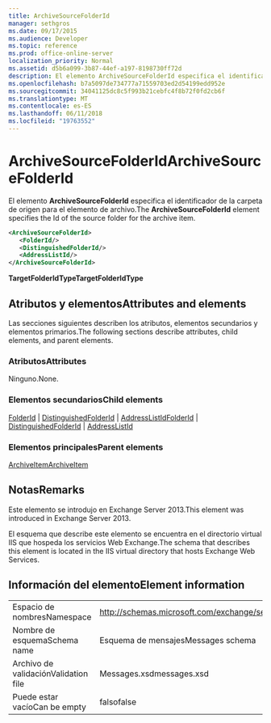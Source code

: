 ```yaml
---
title: ArchiveSourceFolderId
manager: sethgros
ms.date: 09/17/2015
ms.audience: Developer
ms.topic: reference
ms.prod: office-online-server
localization_priority: Normal
ms.assetid: d5b6a099-3b87-44ef-a197-8198730ff72d
description: El elemento ArchiveSourceFolderId especifica el identificador de la carpeta de origen para el elemento de archivo.
ms.openlocfilehash: b7a5097de734777a71559703ed2d54199edd952e
ms.sourcegitcommit: 34041125dc8c5f993b21cebfc4f8b72f0fd2cb6f
ms.translationtype: MT
ms.contentlocale: es-ES
ms.lasthandoff: 06/11/2018
ms.locfileid: "19763552"
---
```

# <a name="archivesourcefolderid"></a><span data-ttu-id="84037-103">ArchiveSourceFolderId</span><span class="sxs-lookup"><span data-stu-id="84037-103">ArchiveSourceFolderId</span></span>

<span data-ttu-id="84037-104">El elemento **ArchiveSourceFolderId** especifica el identificador de la carpeta de origen para el elemento de archivo.</span><span class="sxs-lookup"><span data-stu-id="84037-104">The **ArchiveSourceFolderId** element specifies the Id of the source folder for the archive item.</span></span> 
  
```XML
<ArchiveSourceFolderId>
   <FolderId/>
   <DistinguishedFolderId/>
   <AddressListId/>
</ArchiveSourceFolderId>
```

 <span data-ttu-id="84037-105">**TargetFolderIdType**</span><span class="sxs-lookup"><span data-stu-id="84037-105">**TargetFolderIdType**</span></span>
## <a name="attributes-and-elements"></a><span data-ttu-id="84037-106">Atributos y elementos</span><span class="sxs-lookup"><span data-stu-id="84037-106">Attributes and elements</span></span>

<span data-ttu-id="84037-107">Las secciones siguientes describen los atributos, elementos secundarios y elementos primarios.</span><span class="sxs-lookup"><span data-stu-id="84037-107">The following sections describe attributes, child elements, and parent elements.</span></span>
  
### <a name="attributes"></a><span data-ttu-id="84037-108">Atributos</span><span class="sxs-lookup"><span data-stu-id="84037-108">Attributes</span></span>

<span data-ttu-id="84037-109">Ninguno.</span><span class="sxs-lookup"><span data-stu-id="84037-109">None.</span></span>
  
### <a name="child-elements"></a><span data-ttu-id="84037-110">Elementos secundarios</span><span class="sxs-lookup"><span data-stu-id="84037-110">Child elements</span></span>

<span data-ttu-id="84037-111">[FolderId](folderid.md) | [DistinguishedFolderId](distinguishedfolderid.md) | [AddressListId](addresslistid.md)</span><span class="sxs-lookup"><span data-stu-id="84037-111">[FolderId](folderid.md) | [DistinguishedFolderId](distinguishedfolderid.md) | [AddressListId](addresslistid.md)</span></span>
  
### <a name="parent-elements"></a><span data-ttu-id="84037-112">Elementos principales</span><span class="sxs-lookup"><span data-stu-id="84037-112">Parent elements</span></span>

[<span data-ttu-id="84037-113">ArchiveItem</span><span class="sxs-lookup"><span data-stu-id="84037-113">ArchiveItem</span></span>](archiveitem.md)
  
## <a name="remarks"></a><span data-ttu-id="84037-114">Notas</span><span class="sxs-lookup"><span data-stu-id="84037-114">Remarks</span></span>

<span data-ttu-id="84037-115">Este elemento se introdujo en Exchange Server 2013.</span><span class="sxs-lookup"><span data-stu-id="84037-115">This element was introduced in Exchange Server 2013.</span></span>
  
<span data-ttu-id="84037-116">El esquema que describe este elemento se encuentra en el directorio virtual IIS que hospeda los servicios Web Exchange.</span><span class="sxs-lookup"><span data-stu-id="84037-116">The schema that describes this element is located in the IIS virtual directory that hosts Exchange Web Services.</span></span>
  
## <a name="element-information"></a><span data-ttu-id="84037-117">Información del elemento</span><span class="sxs-lookup"><span data-stu-id="84037-117">Element information</span></span>

|||
|:-----|:-----|
|<span data-ttu-id="84037-118">Espacio de nombres</span><span class="sxs-lookup"><span data-stu-id="84037-118">Namespace</span></span>  <br/> |http://schemas.microsoft.com/exchange/services/2006/messages  <br/> |
|<span data-ttu-id="84037-119">Nombre de esquema</span><span class="sxs-lookup"><span data-stu-id="84037-119">Schema name</span></span>  <br/> |<span data-ttu-id="84037-120">Esquema de mensajes</span><span class="sxs-lookup"><span data-stu-id="84037-120">Messages schema</span></span>  <br/> |
|<span data-ttu-id="84037-121">Archivo de validación</span><span class="sxs-lookup"><span data-stu-id="84037-121">Validation file</span></span>  <br/> |<span data-ttu-id="84037-122">Messages.xsd</span><span class="sxs-lookup"><span data-stu-id="84037-122">messages.xsd</span></span>  <br/> |
|<span data-ttu-id="84037-123">Puede estar vacío</span><span class="sxs-lookup"><span data-stu-id="84037-123">Can be empty</span></span>  <br/> |<span data-ttu-id="84037-124">falso</span><span class="sxs-lookup"><span data-stu-id="84037-124">false</span></span>  <br/> |
   


